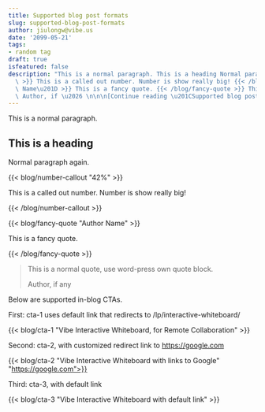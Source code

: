 ```yaml
---
title: Supported blog post formats
slug: supported-blog-post-formats
author: jiulongw@vibe.us
date: '2099-05-21'
tags:
- random tag
draft: true
isfeatured: false
description: "This is a normal paragraph. This is a heading Normal paragraph again. {{< blog/number-callout \u201C42%\u201D\
  \ >}} This is a called out number. Number is show really big! {{< /blog/number-callout >}} {{< blog/fancy-quote \u201CAuthor\
  \ Name\u201D >}} This is a fancy quote. {{< /blog/fancy-quote >}} This is a normal quote, use word-press own quote block.\
  \ Author, if \u2026 \n\n\n[Continue reading \u201CSupported blog post formats\u201D](https://cms.vibe.dev/?p=758)"
---
```


This is a normal paragraph.

## This is a heading

Normal paragraph again.

{{< blog/number-callout "42%" >}}

This is a called out number. Number is show really big!

{{< /blog/number-callout >}}

{{< blog/fancy-quote "Author Name" >}}

This is a fancy quote.

{{< /blog/fancy-quote >}}


> This is a normal quote, use word-press own quote block.
> 
> Author, if any

Below are supported in-blog CTAs.

First: cta-1 uses default link that redirects to /lp/interactive-whiteboard/

{{< blog/cta-1 "Vibe Interactive Whiteboard, for Remote Collaboration" >}}

Second: cta-2, with customized redirect link to https://google.com

{{< blog/cta-2 "Vibe Interactive Whiteboard with links to Google" "https://google.com">}}

Third: cta-3, with default link

{{< blog/cta-3 "Vibe Interactive Whiteboard with default link" >}}

